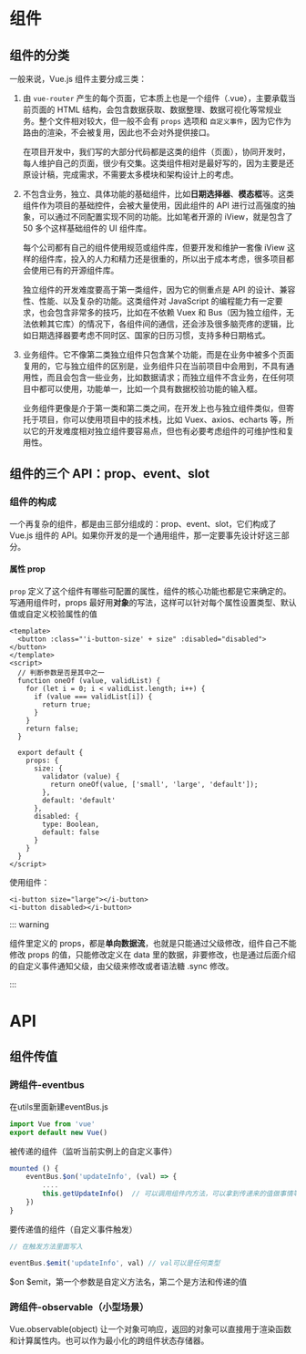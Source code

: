 # 组件

## 组件的分类

一般来说，Vue.js 组件主要分成三类：

1. 由 `vue-router` 产生的每个页面，它本质上也是一个组件（.vue），主要承载当前页面的 HTML 结构，会包含数据获取、数据整理、数据可视化等常规业务。整个文件相对较大，但一般不会有 `props` 选项和 `自定义事件`，因为它作为路由的渲染，不会被复用，因此也不会对外提供接口。

   在项目开发中，我们写的大部分代码都是这类的组件（页面），协同开发时，每人维护自己的页面，很少有交集。这类组件相对是最好写的，因为主要是还原设计稿，完成需求，不需要太多模块和架构设计上的考虑。

2. 不包含业务，独立、具体功能的基础组件，比如**日期选择器**、**模态框**等。这类组件作为项目的基础控件，会被大量使用，因此组件的 API 进行过高强度的抽象，可以通过不同配置实现不同的功能。比如笔者开源的 iView，就是包含了 50 多个这样基础组件的 UI 组件库。

   每个公司都有自己的组件使用规范或组件库，但要开发和维护一套像 iView 这样的组件库，投入的人力和精力还是很重的，所以出于成本考虑，很多项目都会使用已有的开源组件库。

   独立组件的开发难度要高于第一类组件，因为它的侧重点是 API 的设计、兼容性、性能、以及复杂的功能。这类组件对 JavaScript 的编程能力有一定要求，也会包含非常多的技巧，比如在不依赖 Vuex 和 Bus（因为独立组件，无法依赖其它库）的情况下，各组件间的通信，还会涉及很多脑壳疼的逻辑，比如日期选择器要考虑不同时区、国家的日历习惯，支持多种日期格式。

3. 业务组件。它不像第二类独立组件只包含某个功能，而是在业务中被多个页面复用的，它与独立组件的区别是，业务组件只在当前项目中会用到，不具有通用性，而且会包含一些业务，比如数据请求；而独立组件不含业务，在任何项目中都可以使用，功能单一，比如一个具有数据校验功能的输入框。

   业务组件更像是介于第一类和第二类之间，在开发上也与独立组件类似，但寄托于项目，你可以使用项目中的技术栈，比如 Vuex、axios、echarts 等，所以它的开发难度相对独立组件要容易点，但也有必要考虑组件的可维护性和复用性。

## 组件的三个 API：prop、event、slot

### 组件的构成

一个再复杂的组件，都是由三部分组成的：prop、event、slot，它们构成了 Vue.js 组件的 API。如果你开发的是一个通用组件，那一定要事先设计好这三部分。

#### 属性 prop 

`prop` 定义了这个组件有哪些可配置的属性，组件的核心功能也都是它来确定的。写通用组件时，props 最好用**对象**的写法，这样可以针对每个属性设置类型、默认值或自定义校验属性的值

```vue
<template>
  <button :class="'i-button-size' + size" :disabled="disabled"></button>
</template>
<script>
  // 判断参数是否是其中之一
  function oneOf (value, validList) {
    for (let i = 0; i < validList.length; i++) {
      if (value === validList[i]) {
        return true;
      }
    }
    return false;
  }

  export default {
    props: {
      size: {
        validator (value) {
          return oneOf(value, ['small', 'large', 'default']);
        },
        default: 'default'
      },
      disabled: {
        type: Boolean,
        default: false
      }
    }
  }
</script>
```

使用组件：

```vue
<i-button size="large"></i-button>
<i-button disabled></i-button>
```

::: warning

组件里定义的 props，都是**单向数据流**，也就是只能通过父级修改，组件自己不能修改 props 的值，只能修改定义在 data 里的数据，非要修改，也是通过后面介绍的自定义事件通知父级，由父级来修改或者语法糖 .sync 修改。

:::



# API

## 组件传值

### 跨组件-eventbus

在utils里面新建eventBus.js

```js
import Vue from 'vue'
export default new Vue() 
```

被传递的组件（监听当前实例上的自定义事件）

```js
mounted () {
    eventBus.$on('updateInfo', (val) => {
    	....
        this.getUpdateInfo()  // 可以调用组件内方法，可以拿到传递来的值做事情等等
    })
}
```

要传递值的组件（自定义事件触发）

```js
// 在触发方法里面写入

eventBus.$emit('updateInfo', val) // val可以是任何类型
```

$on $emit，第一个参数是自定义方法名，第二个是方法和传递的值

### 跨组件-observable（小型场景）

Vue.observable(object) 让一个对象可响应，返回的对象可以直接用于渲染函数和计算属性内。也可以作为最小化的跨组件状态存储器。






